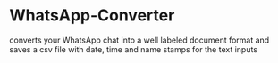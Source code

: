 # WhatsApp-Converter
converts your WhatsApp chat into a well labeled document format and saves a csv file with date, time and name stamps for the text inputs
